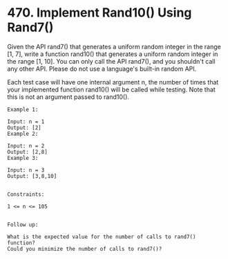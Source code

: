 # 470. Implement Rand10() Using Rand7()

Given the API rand7() that generates a uniform random integer in the range [1, 7], write a function rand10() that generates a uniform random integer in the range [1, 10]. You can only call the API rand7(), and you shouldn't call any other API. Please do not use a language's built-in random API.

Each test case will have one internal argument n, the number of times that your implemented function rand10() will be called while testing. Note that this is not an argument passed to rand10().

```text
Example 1:

Input: n = 1
Output: [2]
Example 2:

Input: n = 2
Output: [2,8]
Example 3:

Input: n = 3
Output: [3,8,10]
 

Constraints:

1 <= n <= 105
 

Follow up:

What is the expected value for the number of calls to rand7() function?
Could you minimize the number of calls to rand7()?
```